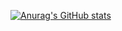 [![Anurag's GitHub stats](https://github-readme-stats.vercel.app/api?username=ethanvachon&hide=contribs,prs,issues&theme=synthwave)](https://github.com/anuraghazra/github-readme-stats)
